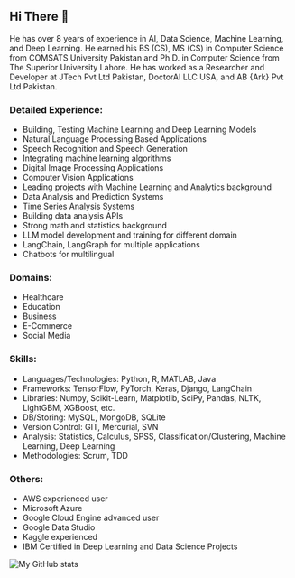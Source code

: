 ## Hi There 👋
<!--
**javaidiqbal11/javaidiqbal11** is a ✨ _special_ ✨ repository because its `README.md` (this file) appears on your GitHub profile.
-->

He has over 8 years of experience in AI, Data Science, Machine Learning, and Deep Learning. He earned his BS (CS), MS (CS) in Computer Science from COMSATS University Pakistan and Ph.D. in Computer Science from The Superior University Lahore. He has worked as a Researcher and Developer at JTech Pvt Ltd Pakistan, DoctorAI LLC USA, and AB {Ark} Pvt Ltd Pakistan.

### Detailed Experience:
- Building, Testing Machine Learning and Deep Learning Models
- Natural Language Processing Based Applications
- Speech Recognition and Speech Generation
- Integrating machine learning algorithms
- Digital Image Processing Applications
- Computer Vision Applications
- Leading projects with Machine Learning and Analytics background
- Data Analysis and Prediction Systems
- Time Series Analysis Systems
- Building data analysis APIs
- Strong math and statistics background
- LLM model development and training for different domain
- LangChain, LangGraph for multiple applications
- Chatbots for multilingual
### Domains:
- Healthcare
- Education
- Business
- E-Commerce
- Social Media 
### Skills:
- Languages/Technologies: Python, R, MATLAB, Java
- Frameworks: TensorFlow, PyTorch, Keras, Django, LangChain
- Libraries: Numpy, Scikit-Learn, Matplotlib, SciPy, Pandas, NLTK, LightGBM, XGBoost, etc.
- DB/Storing: MySQL, MongoDB, SQLite
- Version Control: GIT, Mercurial, SVN
- Analysis: Statistics, Calculus, SPSS, Classification/Clustering, Machine Learning, Deep Learning
- Methodologies: Scrum, TDD
### Others:
- AWS experienced user
- Microsoft Azure
- Google Cloud Engine advanced user
- Google Data Studio
- Kaggle experienced
- IBM Certified in Deep Learning and Data Science Projects


![My GitHub stats](https://github-readme-stats.vercel.app/api?username=javaidiqbal11&show_icons=true)

